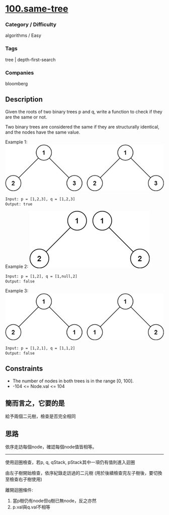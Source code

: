 # [100.same-tree](https://leetcode.com/problems/same-tree)

### Category / Difficulty
algorithms / Easy

### Tags
tree | depth-first-search
	 		
### Companies
bloomberg

## Description
Given the roots of two binary trees p and q, write a function to check if they are the same or not.

Two binary trees are considered the same if they are structurally identical, and the nodes have the same value.

 

Example 1:
![image info](./img/100e1.jpg)
```
Input: p = [1,2,3], q = [1,2,3]
Output: true
```

Example 2:
![image info](./img/100e2.jpg)
```
Input: p = [1,2], q = [1,null,2]
Output: false
```

Example 3:
![image info](./img/100e3.jpg)
```
Input: p = [1,2,1], q = [1,1,2]
Output: false
```

## Constraints
- The number of nodes in both trees is in the range [0, 100].
- -104 <= Node.val <= 104

## 簡而言之，它要的是
給予兩個二元樹，檢查是否完全相同

## 思路
依序走訪每個node，確認每個node值皆相等。

---

使用迴圈檢查，若p, q, qStack, pStack其中一項仍有值則進入迴圈

由左子樹開始檢查，依序紀錄走訪過的二元樹 (用於後續檢查完左子樹後，要切換至檢查右子樹使用)

離開迴圈條件:
1. 當p樹仍有node但q樹已無node，反之亦然
2. p.val與q.val不相等